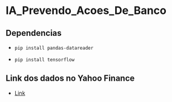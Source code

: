 # IA_Prevendo_Acoes_De_Banco


## Dependencias

- `pip install pandas-datareader`

- `pip install tensorflow`

## Link dos dados no Yahoo Finance

- [Link](https://br.financas.yahoo.com/quote/BBAS3.SA/history?p=BBAS3.SA)